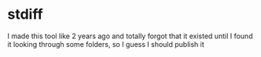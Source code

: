 # stdiff

I made this tool like 2 years ago and totally forgot that it existed until I found it looking through some folders, so I guess I should publish it
